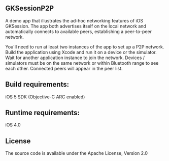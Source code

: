 ## GKSessionP2P
A demo app that illustrates the ad-hoc networking features of iOS GKSession. The app both advertises itself 
on the local network and automatically connects to available peers, establishing a peer-to-peer network.

You'll need to run at least two instances of the app to set up a P2P network. Build the application using 
Xcode and run it on a device or the simulator. Wait for another application instance to join the network. 
Devices / simulators must be on the same network or within Bluetooth range to see each other. Connected 
peers will appear in the peer list.

## Build requirements:
iOS 5 SDK (Objective-C ARC enabled)

## Runtime requirements:
iOS 4.0

## License
The source code is available under the Apache License, Version 2.0

